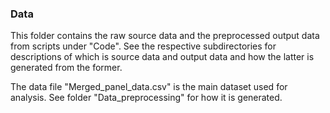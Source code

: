 ### Data

This folder contains the raw source data and the preprocessed output data from scripts under "Code".
See the respective subdirectories for descriptions of which is source data and output data and how the latter is generated from the former.

The data file "Merged_panel_data.csv" is the main dataset used for analysis.
See folder "Data_preprocessing" for how it is generated.
